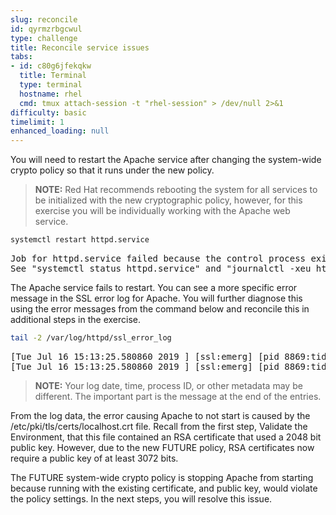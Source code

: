 ```yaml
---
slug: reconcile
id: qyrmzrbgcwul
type: challenge
title: Reconcile service issues
tabs:
- id: c80g6jfekqkw
  title: Terminal
  type: terminal
  hostname: rhel
  cmd: tmux attach-session -t "rhel-session" > /dev/null 2>&1
difficulty: basic
timelimit: 1
enhanced_loading: null
---
```

You will need to restart the Apache service after changing the system-wide
crypto policy so that it runs under the new policy.

> **NOTE:** Red Hat recommends rebooting the system for all services to be
initialized with the new cryptographic policy, however, for this exercise you
will be individually working with the Apache web service.

```bash
systemctl restart httpd.service
```

<pre class="file">
Job for httpd.service failed because the control process exited with error code.
See "systemctl status httpd.service" and "journalctl -xeu httpd.service" for details.
</pre>

The Apache service fails to restart.  You can see a more specific error
message in the SSL error log for Apache.  You will further diagnose this
using the error messages from the command below and reconcile this in
additional steps in the exercise.

```bash
tail -2 /var/log/httpd/ssl_error_log
```

<pre class="file">
[Tue Jul 16 15:13:25.580860 2019 ] [ssl:emerg] [pid 8869:tid 140233336588544] AH02562: Failed to configure certificate fe80::42:acff:fe11:b:443:0 (with chain), check /etc/pki/tls/certs/localhost.crt
[Tue Jul 16 15:13:25.580860 2019 ] [ssl:emerg] [pid 8869:tid 140233336588544] SSL Library Error: error: 140AB18F: SSL routines: SSL_CTX_use_certificate:ee key too small
</pre>

> **NOTE:** Your log date, time, process ID, or other metadata may be different.  The important part is the message at the end of the entries.

From the log data, the error causing Apache to not start is caused by the
/etc/pki/tls/certs/localhost.crt file.  Recall from the first step, Validate
the Environment, that this file contained an RSA certificate that used a 2048
bit public key.  However, due to the new FUTURE policy, RSA certificates now
require a public key of at least 3072 bits.

The FUTURE system-wide crypto policy is stopping Apache from starting because
running with the existing certificate, and public key, would violate the policy
settings.  In the next steps, you will resolve this issue.
